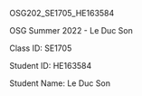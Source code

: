 
OSG202_SE1705_HE163584

OSG Summer 2022 - Le Duc Son

Class ID: SE1705

Student ID: HE163584

Student Name: Le Duc Son
